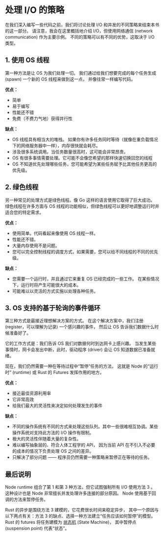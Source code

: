 # 处理 I/O 的策略

在我们深入编写一些代码之前，我们将讨论处理 I/O 和并发的不同策略来结束本书的这一部分。
请注意，我会在这里概括地介绍 I/O，但使用网络通信 (network communication) 作为主要示例。
不同的策略可以有不同的优势，这取决于 I/O 类型。


## 1. 使用 OS 线程

第一种方法是让 OS 为我们处理一切。
我们通过给我们想要完成的每个任务生成 (spawn) 一个新的 OS 线程来做到这一点，
并像往常一样编写代码。

**优点：**

- 简单 
- 易于编写
- 性能还不错 
- 免费（不费力气地）获得并行性

**缺点：**

- OS 线程具有相当大的堆栈。
  如果你有许多任务同时等待（就像在重负载情况下的网络服务器中一样），内存很快就会耗尽。
- 涉及很多系统调用。当任务数量很高时，这可能会非常昂贵。
- OS 有很多事情需要处理。它可能不会像您希望的那样快速切换回您的线程
- OS 不知道优先处理哪些任务，您可能希望为某些任务赋予比其他任务更高的优先级。

## 2. 绿色线程

另一种常见的处理方式是绿色线程。像 Go 这样的语言使用它取得了巨大成功。
绿色线程在许多方面与 OS 线程的功能相似，但绿色线程可以更好地调整运行时并适合您的特定需求。

**优点：**

- 使用简单。代码看起来像使用 OS 线程一样。
- 性能还不错。
- 大量内存使用不是问题。
- 您可以完全控制线程的调度方式，如果需要，您可以给不同线程的不同的优先级。

**缺点：**

- 您需要一个运行时，并且通过它来重复 OS 已经完成的一些工作。
  在某些情况下，运行时将产生可能很大的成本。
- 可能难以以灵活的方式实施以处理各种任务。

## 3. OS 支持的基于轮询的事件循环

第三种方式是最接近理想解决方案的方式。
在这个解决方案中，我们注册 (register，可以理解为记录) 一个感兴趣的事件，
然后让 OS 告诉我们数据什么时候准备好了。

它的工作方式是：我们告诉 OS 我们对数据何时到达网卡上感兴趣。
当发生某些事情时，网卡会发出中断，此时，驱动程序 (driver) 会让 OS 知道数据已准备就绪。

现在，我们仍然需要一种在等待过程中“暂停”任务的方法，
这就是 Node 的“运行时” (runtime) 或 Rust 的 Futures 发挥作用的地方。

**优点：**

- 接近最佳资源利用率
- 它非常高效
- 给我们最大的灵活性来决定如何处理发生的事件

**缺点：**

- 不同的操作系统有不同的方式来处理这些队列。其中一些很难相互协调。某些操作系统对支持此方法的 I/O 操作有限制。
- 极大的灵活性伴随着大量的复杂性。
- 难以编写抽象层的、符合人体工程学的 API，
  因为当前 API 在不引入不必要的成本的情况下负责处理 OS 之间的差异。
- 只解决了部分问题 —— 程序员仍然需要一种策略来暂停正在等待的任务。

## 最后说明

Node runtime 组合了第 1 和第 3 种方法，但它试图强制所有 I/O 使用方法 3 。
这种设计也是 Node 非常擅长并发处理许多连接的部分原因。
Node 使用基于回调的方法来暂停任务。

Rust 的异步是围绕方法 3 建模的，它花费很长时间来稳定异步，
其中一个原因与以下两点有关：方法 3 的缺点、选择一种方法建立“任务应该如何暂停”的模型。
Rust 的 futures 将任务建模为
[状态机](https://en.wikipedia.org/wiki/finite-state_machine) 
(State Machine)，
其中暂停点 (suspension point) 代表“状态”。
